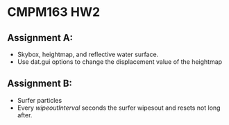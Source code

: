 
# CMPM163 HW2

Assignment A:
------------
* Skybox, heightmap, and reflective water surface.
* Use dat.gui options to change the displacement value of the heightmap


Assignment B:
------------
* Surfer particles
* Every *wipeoutInterval* seconds the surfer wipesout and resets not long after.